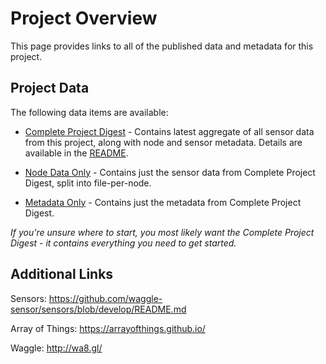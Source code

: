 # Project Overview

This page provides links to all of the published data and metadata for this project.

## Project Data

The following data items are available:

* [Complete Project Digest](digest-aot-chicago.tar.gz) - Contains latest aggregate of all sensor data from this project, along with node and sensor metadata. Details are available in the [README](https://github.com/waggle-sensor/beehive-server/blob/master/publishing-tools/docs/digest-readme.md).

* [Node Data Only](nodedata.tar.gz) - Contains just the sensor data from Complete Project Digest, split into file-per-node.

* [Metadata Only](metadata.tar.gz) - Contains just the metadata from Complete Project Digest.

*If you're unsure where to start, you most likely want the Complete Project Digest - it contains everything you need to get started.*


## Additional Links

Sensors: https://github.com/waggle-sensor/sensors/blob/develop/README.md

Array of Things: https://arrayofthings.github.io/

Waggle: http://wa8.gl/
